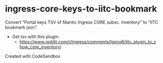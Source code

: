 # ingress-core-keys-to-iitc-bookmark

Convert "Portal keys TSV of Niantic Ingress CORE subsc. inventory" to "IITC bookmark json".

- Get tsv with this plugin:
  - https://www.reddit.com/r/Ingress/comments/lgpvq6/iitc_plugin_to_show_core_inventory/

Created with CodeSandbox
